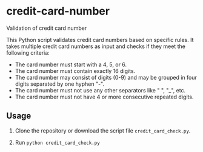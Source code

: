 # credit-card-number
Validation of credit card number

This Python script validates credit card numbers based on specific rules. 
It takes multiple credit card numbers as input and checks if they meet the following criteria:

- The card number must start with a 4, 5, or 6.
- The card number must contain exactly 16 digits.
- The card number may consist of digits (0-9) and may be grouped in four digits separated by one hyphen "-".
- The card number must not use any other separators like " ", "_", etc.
- The card number must not have 4 or more consecutive repeated digits.

## Usage

1. Clone the repository or download the script file `credit_card_check.py`.

2. Run `python credit_card_check.py`
